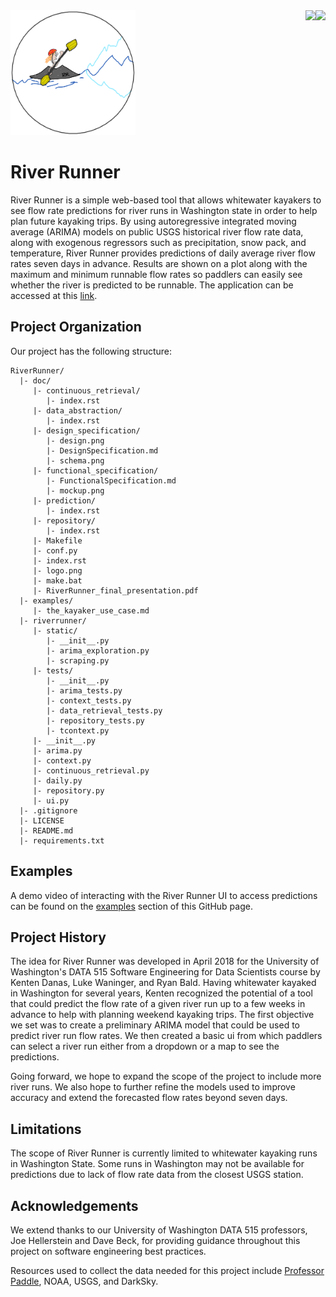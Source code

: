 <a href="http://lkwaninger.ddns.net:8111/viewType.html?buildTypeId=RiverRunner_Build&guest=1">
<img align="right" src="http://lkwaninger.ddns.net:8111/app/rest/builds/buildType:(id:RiverRunner_Build)/statusIcon"/>
</a>
<a href="http://lkwaninger.ddns.net:8111/viewType.html?buildTypeId=RiverRunner_Build&guest=1">
<img align="right" src="http://lkwaninger.ddns.net:8111/repository/download/RiverRunner_Build/.lastFinished/htmlcov/coverage.svg"/>
</a>

<img src=https://github.com/kentdanas/RiverRunner/raw/master/doc/logo.png  width="200" height="200" />

# River Runner
River Runner is a simple web-based tool that allows whitewater kayakers to see flow rate predictions for river runs in Washington state in order to help plan future kayaking trips. By using autoregressive integrated moving average (ARIMA) models on public USGS historical river flow rate data, along with exogenous regressors such as precipitation, snow pack, and temperature, River Runner provides predictions of daily average river flow rates seven days in advance. Results are shown on a plot along with the maximum and minimum runnable flow rates so paddlers can easily see whether the river is predicted to be runnable. The application can be accessed at this <a href="http://lkwaninger.ddns.net/">link</a>.

## Project Organization
Our project has the following structure:
```
RiverRunner/
  |- doc/
     |- continuous_retrieval/
        |- index.rst
     |- data_abstraction/
        |- index.rst
     |- design_specification/  
        |- design.png
        |- DesignSpecification.md
        |- schema.png
     |- functional_specification/  
        |- FunctionalSpecification.md
        |- mockup.png
     |- prediction/
        |- index.rst
     |- repository/
        |- index.rst
     |- Makefile
     |- conf.py
     |- index.rst
     |- logo.png
     |- make.bat
     |- RiverRunner_final_presentation.pdf
  |- examples/
     |- the_kayaker_use_case.md
  |- riverrunner/
     |- static/
        |- __init__.py
        |- arima_exploration.py
        |- scraping.py
     |- tests/
        |- __init__.py
        |- arima_tests.py
        |- context_tests.py
        |- data_retrieval_tests.py
        |- repository_tests.py
        |- tcontext.py
     |- __init__.py
     |- arima.py
     |- context.py
     |- continuous_retrieval.py
     |- daily.py
     |- repository.py
     |- ui.py
  |- .gitignore
  |- LICENSE
  |- README.md
  |- requirements.txt
```

## Examples
A demo video of interacting with the River Runner UI to access predictions can be found on the [examples](https://github.com/kentdanas/RiverRunner/tree/master/examples) section of this GitHub page.

## Project History
The idea for River Runner was developed in April 2018 for the University of Washington's DATA 515 Software Engineering for Data Scientists course by Kenten Danas, Luke Waninger, and Ryan Bald. Having whitewater kayaked in Washington for several years, Kenten recognized the potential of a tool that could predict the flow rate of a given river run up to a few weeks in advance to help with planning weekend kayaking trips. The first objective we set was to create a preliminary ARIMA model that could be used to predict river run flow rates. We then created a basic ui from which paddlers can select a river run either from a dropdown or a map to see the predictions.

Going forward, we hope to expand the scope of the project to include more river runs. We also hope to further refine the models used to improve accuracy and extend the forecasted flow rates beyond seven days.  

## Limitations
The scope of River Runner is currently limited to whitewater kayaking runs in Washington State. Some runs in Washington may not be available for predictions due to lack of flow rate data from the closest USGS station.  

## Acknowledgements
We extend thanks to our University of Washington DATA 515 professors, Joe Hellerstein and Dave Beck, for providing guidance throughout this project on software engineering best practices.

Resources used to collect the data needed for this project include [Professor Paddle](http://www.professorpaddle.com/rivers/riverlist.asp), NOAA, USGS, and DarkSky.
